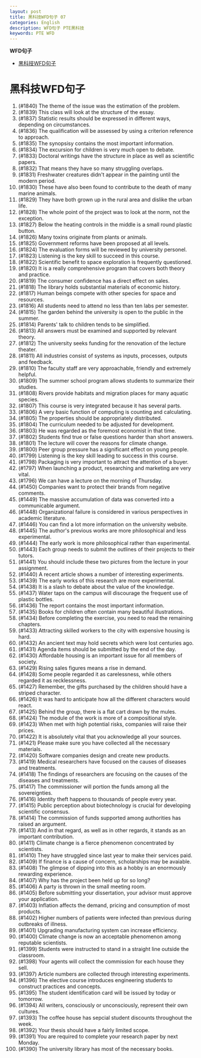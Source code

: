 ```yaml
---
layout: post
title: 黑科技WFD句子 07
categories: English
description: WFD句子 PTE黑科技
keywords: PTE WFD
---
```


<!-- START doctoc generated TOC please keep comment here to allow auto update -->
<!-- DON'T EDIT THIS SECTION, INSTEAD RE-RUN doctoc TO UPDATE -->
**WFD句子**

- [黑科技WFD句子](#%E9%BB%91%E7%A7%91%E6%8A%80wfd%E5%8F%A5%E5%AD%90)

<!-- END doctoc generated TOC please keep comment here to allow auto update -->


# 黑科技WFD句子
1. (#1840) The theme of the issue was the estimation of the problem.
2. (#1839) This class will look at the structure of the essay.
3. (#1837) Statistic results should be expressed in different ways, depending on circumstances.
4. (#1836) The qualification will be assessed by using a criterion reference to approach.
5. (#1835) The synopsisy contains the most important information.
6. (#1834) The excursion for children is very much open to debate.
7. (#1833) Doctoral writings have the structure in place as well as scientific papers.
8. (#1832) That means they have so many struggling overlaps.
9. (#1831) Freshwater creatures didn't appear in the painting until the modern period.
10. (#1830) These have also been found to contribute to the death of many marine animals.
11. (#1829) They have both grown up in the rural area and dislike the urban life.
12. (#1828) The whole point of the project was to look at the norm, not the exception.
13. (#1827) Below the heating controls in the middle is a small round plastic button.
14. (#1826) Many toxins originate from plants or animals.
15. (#1825) Government reforms have been proposed at all levels.
16. (#1824) The evaluation forms will be reviewed by university personel.
17. (#1823) Listening is the key skill to succeed in this course.
18. (#1822) Scientific benefit to space exploration is frequently questioned.
19. (#1820) It is a really comprehensive program that covers both theory and practice.
20. (#1819) The consumer confidence has a direct effect on sales.
21. (#1818) The library holds substantial materials of economic history.
22. (#1817) Human beings compete with other species for space and resources.
23. (#1816) All students need to attend no less than ten labs per semester.
24. (#1815) The garden behind the university is open to the public in the summer.
25. (#1814) Parents' talk to children tends to be simplified.
26. (#1813) All answers must be examined and supported by relevant theory.
27. (#1812) The university seeks funding for the renovation of the lecture theater.
28. (#1811) All industries consist of systems as inputs, processes, outputs and feedback.
29. (#1810) The faculty staff are very approachable, friendly and extremely helpful.
30. (#1809) The summer school program allows students to summarize their studies.
31. (#1808) Rivers provide habitats and migration places for many aquatic species.
32. (#1807) This course is very integrated because it has several parts.
33. (#1806) A very basic function of computing is counting and calculating.
34. (#1805) The properties should be appropriately distributed.
35. (#1804) The curriculum needed to be adjusted for development.
36. (#1803) He was regarded as the foremost economist in that time.
37. (#1802) Students find true or false questions harder than short answers.
38. (#1801) The lecture will cover the reasons for climate change.
39. (#1800) Peer group pressure has a significant effect on young people.
40. (#1799) Listening is the key skill leading to success in this course.
41. (#1798) Packaging is very important to attract the attention of a buyer.
42. (#1797) When launching a product, researching and marketing are very vital.
43. (#1796) We can have a lecture on the morning of Thursday.
44. (#1450) Companies want to protect their brands from negative comments.
45. (#1449) The massive accumulation of data was converted into a communicable argument.
46. (#1448) Organizational failure is considered in various perspectives in academic literature.
47. (#1446) You can find a lot more information on the university website.
48. (#1445) The author's previous works are more philosophical and less experimental.
49. (#1444) The early work is more philosophical rather than experimental.
50. (#1443) Each group needs to submit the outlines of their projects to their tutors.
51. (#1441) You should include these two pictures from the lecture in your assignment.
52. (#1440) A recent article shows a number of interesting experiments.
53. (#1439) The early works of this research are more experimental.
54. (#1438) It is a slash to debate about the value of the knowledge.
55. (#1437) Water taps on the campus will discourage the frequent use of plastic bottles.
56. (#1436) The report contains the most important information.
57. (#1435) Books for children often contain many beautiful illustrations.
58. (#1434) Before completing the exercise, you need to read the remaining chapters.
59. (#1433) Attracting skilled workers to the city with expensive housing is hard.
60. (#1432) An ancient text may hold secrets which were lost centuries ago.
61. (#1431) Agenda items should be submitted by the end of the day.
62. (#1430) Affordable housing is an important issue for all members of society.
63. (#1429) Rising sales figures means a rise in demand.
64. (#1428) Some people regarded it as carelessness, while others regarded it as recklessness.
65. (#1427) Remember, the gifts purchased by the children should have a striped character.
66. (#1426) It was hard to anticipate how all the different characters would react.
67. (#1425) Behind the group, there is a flat cart drawn by the mules.
68. (#1424) The module of the work is more of a compositional style.
69. (#1423) When met with high potential risks, companies will raise their prices.
70. (#1422) It is absolutely vital that you acknowledge all your sources.
71. (#1421) Please make sure you have collected all the necessary materials.
72. (#1420) Software companies design and create new products.
73. (#1419) Medical researchers have focused on the causes of diseases and treatments.
74. (#1418) The findings of researchers are focusing on the causes of the diseases and treatments.
75. (#1417) The commissioner will portion the funds among all the sovereignties.
76. (#1416) Identity theft happens to thousands of people every year.
77. (#1415) Public perception about biotechnology is crucial for developing scientific consensus.
78. (#1414) The commission of funds supported among authorities has raised an argument.
79. (#1413) And in that regard, as well as in other regards, it stands as an important contribution.
80. (#1411) Climate change is a fierce phenomenon concentrated by scientists.
81. (#1410) They have struggled since last year to make their services paid.
82. (#1409) If finance is a cause of concern, scholarships may be avaiable.
83. (#1408) The glimpse of dipping into this as a hobby is an enormously rewarding experience.
84. (#1407) Why has the project been held up for so long?
85. (#1406) A party is thrown in the small meeting room.
86. (#1405) Before submitting your dissertation, your advisor must approve your application.
87. (#1403) Inflation affects the demand, pricing and consumption of most products.
88. (#1402) Higher numbers of patients were infected than previous during outbreaks of illness.
89. (#1401) Upgrading manufacturing system can increase efficiency.
90. (#1400) Climate change is now an acceptable phenomenon among reputable scientists.
91. (#1399) Students were instructed to stand in a straight line outside the classroom.
92. (#1398) Your agents will collect the commission for each house they sell.
93. (#1397) Article numbers are collected through interesting experiments.
94. (#1396) The elective course introduces engineering students to construct practices and concepts.
95. (#1395) The student identification card will be issued by today or tomorrow.
96. (#1394) All writers, consciously or unconsciously, represent their own cultures.
97. (#1393) The coffee house has sepcial student discounts throughout the week.
98. (#1392) Your thesis should have a fairly limited scope.
99. (#1391) You are required to complete your research paper by next Monday.
100. (#1390) The university library has most of the necessary books.


